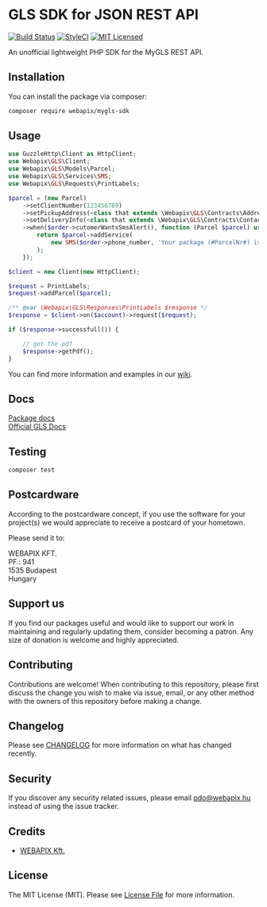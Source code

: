 # GLS SDK for JSON REST API
[![Build Status](https://travis-ci.com/webapix/mygls-sdk.svg?branch=master)](https://travis-ci.com/webapix/mygls-sdk)
[![StyleCI](https://github.styleci.io/repos/295666140/shield?branch=master)](https://github.styleci.io/repos/295666140?branch=master)
[![MIT Licensed](https://img.shields.io/badge/license-MIT-brightgreen.svg?style=flat-square)](LICENSE.md)


An unofficial lightweight PHP SDK for the MyGLS REST API.

## Installation

You can install the package via composer:

```bash
composer require webapix/mygls-sdk
```

## Usage

``` php
use GuzzleHttp\Client as HttpClient;
use Webapix\GLS\Client;
use Webapix\GLS\Models\Parcel;
use Webapix\GLS\Services\SMS;
use Webapix\GLS\Requests\PrintLabels;

$parcel = (new Parcel)
    ->setClientNumber(123456789)
    ->setPickupAddress(<class that extends \Webapix\GLS\Contracts\Address>)
    ->setDeliveryInfo(<class that extends \Webapix\GLS\Contracts\Contact>)
    ->when($order->cutomerWantsSmsAlert(), function (Parcel $parcel) use ($order) {
        return $parcel->addService(
            new SMS($order->phone_number, 'Your package (#ParcelNr#) is on its way to GLS facility!')
        );
    });

$client = new Client(new HttpClient);

$request = PrintLabels;
$request->addParcel($parcel);

/** @var \Webapix\GLS\Responses\PrintLabels $response */
$response = $client->on($account)->request($request);

if ($response->successfull()) {

    // get the pdf
    $response->getPdf();
}
```

You can find more information and examples in our [wiki](https://github.com/webapix/mygls-sdk/wiki).

## Docs
[Package docs](https://github.com/webapix/mygls-sdk/wiki)   
[Official GLS Docs](https://api.mygls.hu/)

## Testing

``` bash
composer test
```

## Postcardware
According to the postcardware concept, if you use the software for your project(s) we would appreciate to receive a postcard of your hometown.

Please send it to:

WEBAPIX KFT.   
PF.: 941   
1535 Budapest   
Hungary

## Support us

If you find our packages useful and would like to support our work in maintaining and regularly updating them, consider becoming a patron. Any size of donation is welcome and highly appreciated.

## Contributing

Contributions are welcome! When contributing to this repository, please first discuss the change you wish to make via issue, email, or any other method with the owners of this repository before making a change.

## Changelog

Please see [CHANGELOG](CHANGELOG.md) for more information on what has changed recently.

## Security

If you discover any security related issues, please email pdo@webapix.hu instead of using the issue tracker.

## Credits

- [WEBAPIX Kft.](https://webapix.hu)

## License

The MIT License (MIT). Please see [License File](LICENSE.md) for more information.